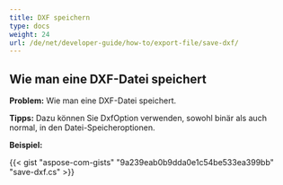 ```yaml
---
title: DXF speichern
type: docs
weight: 24
url: /de/net/developer-guide/how-to/export-file/save-dxf/
---
```


## **Wie man eine DXF-Datei speichert**

**Problem:** Wie man eine DXF-Datei speichert.

**Tipps:** Dazu können Sie DxfOption verwenden, sowohl binär als auch normal, in den Datei-Speicheroptionen.

**Beispiel:**

{{< gist "aspose-com-gists" "9a239eab0b9dda0e1c54be533ea399bb" "save-dxf.cs" >}}
